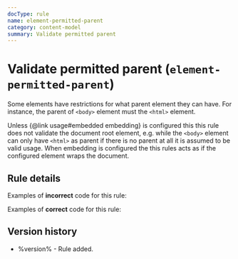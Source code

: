 ```yaml
---
docType: rule
name: element-permitted-parent
category: content-model
summary: Validate permitted parent
---
```


# Validate permitted parent (`element-permitted-parent`)

Some elements have restrictions for what parent element they can have.
For instance, the parent of `<body>` element must the `<html>` element.

Unless {@link usage#embedded embedding} is configured this this rule does not validate the document root element, e.g. while the `<body>` element can only have `<html>` as parent if there is no parent at all it is assumed to be valid usage.
When embedding is configured the this rules acts as if the configured element wraps the document.

## Rule details

Examples of **incorrect** code for this rule:

<validate name="incorrect" rules="element-permitted-parent">
    <div>
        <title>Lorem ipsum</title>
    </div>
</validate>

Examples of **correct** code for this rule:

<validate name="correct" rules="element-permitted-parent">
    <head>
        <title>Lorem ipsum</title>
    </head>
</validate>

## Version history

- %version% - Rule added.
